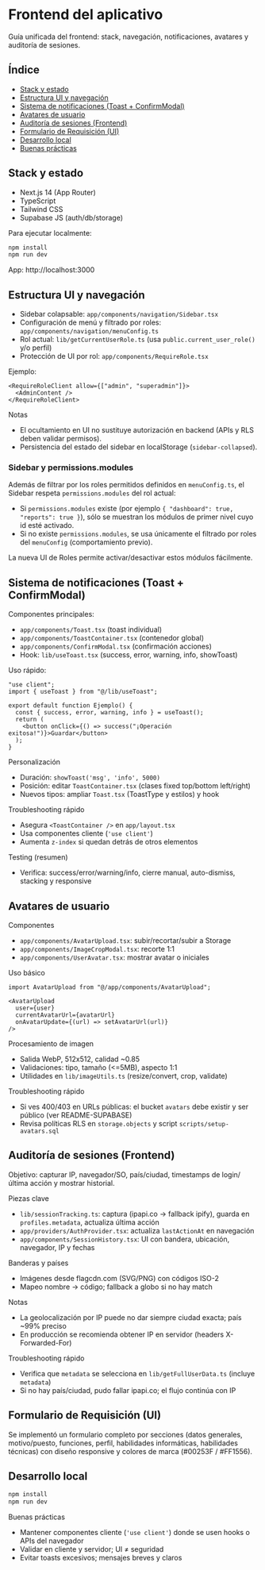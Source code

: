 # Frontend del aplicativo

Guía unificada del frontend: stack, navegación, notificaciones, avatares y auditoría de sesiones.

## Índice

- [Stack y estado](#stack-y-estado)
- [Estructura UI y navegación](#estructura-ui-y-navegación)
- [Sistema de notificaciones (Toast + ConfirmModal)](#sistema-de-notificaciones-toast--confirmmodal)
- [Avatares de usuario](#avatares-de-usuario)
- [Auditoría de sesiones (Frontend)](#auditoría-de-sesiones-frontend)
- [Formulario de Requisición (UI)](#formulario-de-requisición-ui)
- [Desarrollo local](#desarrollo-local)
- [Buenas prácticas](#buenas-prácticas)

## Stack y estado

- Next.js 14 (App Router)
- TypeScript
- Tailwind CSS
- Supabase JS (auth/db/storage)

Para ejecutar localmente:

```bash
npm install
npm run dev
```

App: http://localhost:3000

## Estructura UI y navegación

- Sidebar colapsable: `app/components/navigation/Sidebar.tsx`
- Configuración de menú y filtrado por roles: `app/components/navigation/menuConfig.ts`
- Rol actual: `lib/getCurrentUserRole.ts` (usa `public.current_user_role()` y/o perfil)
- Protección de UI por rol: `app/components/RequireRole.tsx`

Ejemplo:

```tsx
<RequireRoleClient allow={["admin", "superadmin"]}>
  <AdminContent />
</RequireRoleClient>
```

Notas
- El ocultamiento en UI no sustituye autorización en backend (APIs y RLS deben validar permisos).
- Persistencia del estado del sidebar en localStorage (`sidebar-collapsed`).

### Sidebar y permissions.modules

Además de filtrar por los roles permitidos definidos en `menuConfig.ts`, el Sidebar respeta `permissions.modules` del rol actual:

- Si `permissions.modules` existe (por ejemplo `{ "dashboard": true, "reports": true }`), sólo se muestran los módulos de primer nivel cuyo id esté activado.
- Si no existe `permissions.modules`, se usa únicamente el filtrado por roles del `menuConfig` (comportamiento previo).

La nueva UI de Roles permite activar/desactivar estos módulos fácilmente.

## Sistema de notificaciones (Toast + ConfirmModal)

Componentes principales:
- `app/components/Toast.tsx` (toast individual)
- `app/components/ToastContainer.tsx` (contenedor global)
- `app/components/ConfirmModal.tsx` (confirmación acciones)
- Hook: `lib/useToast.tsx` (success, error, warning, info, showToast)

Uso rápido:

```tsx
"use client";
import { useToast } from "@/lib/useToast";

export default function Ejemplo() {
  const { success, error, warning, info } = useToast();
  return (
    <button onClick={() => success("¡Operación exitosa!")}>Guardar</button>
  );
}
```

Personalización
- Duración: `showToast('msg', 'info', 5000)`
- Posición: editar `ToastContainer.tsx` (clases fixed top/bottom left/right)
- Nuevos tipos: ampliar `Toast.tsx` (ToastType y estilos) y hook

Troubleshooting rápido
- Asegura `<ToastContainer />` en `app/layout.tsx`
- Usa componentes cliente (`'use client'`)
- Aumenta `z-index` si quedan detrás de otros elementos

Testing (resumen)
- Verifica: success/error/warning/info, cierre manual, auto-dismiss, stacking y responsive

## Avatares de usuario

Componentes
- `app/components/AvatarUpload.tsx`: subir/recortar/subir a Storage
- `app/components/ImageCropModal.tsx`: recorte 1:1
- `app/components/UserAvatar.tsx`: mostrar avatar o iniciales

Uso básico

```tsx
import AvatarUpload from "@/app/components/AvatarUpload";

<AvatarUpload
  user={user}
  currentAvatarUrl={avatarUrl}
  onAvatarUpdate={(url) => setAvatarUrl(url)}
/>
```

Procesamiento de imagen
- Salida WebP, 512x512, calidad ~0.85
- Validaciones: tipo, tamaño (<=5MB), aspecto 1:1
- Utilidades en `lib/imageUtils.ts` (resize/convert, crop, validate)

Troubleshooting rápido
- Si ves 400/403 en URLs públicas: el bucket `avatars` debe existir y ser público (ver README-SUPABASE)
- Revisa políticas RLS en `storage.objects` y script `scripts/setup-avatars.sql`

## Auditoría de sesiones (Frontend)

Objetivo: capturar IP, navegador/SO, país/ciudad, timestamps de login/última acción y mostrar historial.

Piezas clave
- `lib/sessionTracking.ts`: captura (ipapi.co → fallback ipify), guarda en `profiles.metadata`, actualiza última acción
- `app/providers/AuthProvider.tsx`: actualiza `lastActionAt` en navegación
- `app/components/SessionHistory.tsx`: UI con bandera, ubicación, navegador, IP y fechas

Banderas y países
- Imágenes desde flagcdn.com (SVG/PNG) con códigos ISO-2
- Mapeo nombre → código; fallback a globo si no hay match

Notas
- La geolocalización por IP puede no dar siempre ciudad exacta; país ~99% preciso
- En producción se recomienda obtener IP en servidor (headers X-Forwarded-For)

Troubleshooting rápido
- Verifica que `metadata` se selecciona en `lib/getFullUserData.ts` (incluye `metadata`)
- Si no hay país/ciudad, pudo fallar ipapi.co; el flujo continúa con IP

## Formulario de Requisición (UI)

Se implementó un formulario completo por secciones (datos generales, motivo/puesto, funciones, perfil, habilidades informáticas, habilidades técnicas) con diseño responsive y colores de marca (#00253F / #FF1556).

## Desarrollo local

```bash
npm install
npm run dev
```

Buenas prácticas
- Mantener componentes cliente (`'use client'`) donde se usen hooks o APIs del navegador
- Validar en cliente y servidor; UI ≠ seguridad
- Evitar toasts excesivos; mensajes breves y claros
